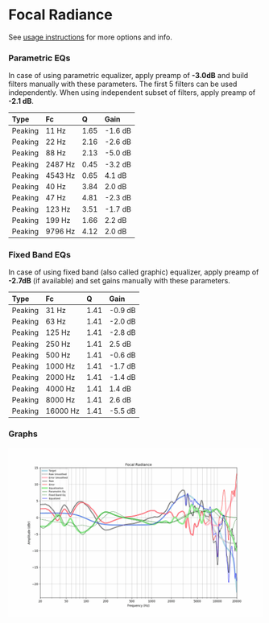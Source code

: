 # Focal Radiance
See [usage instructions](https://github.com/jaakkopasanen/AutoEq#usage) for more options and info.

### Parametric EQs
In case of using parametric equalizer, apply preamp of **-3.0dB** and build filters manually
with these parameters. The first 5 filters can be used independently.
When using independent subset of filters, apply preamp of **-2.1 dB**.

| Type    | Fc      |    Q | Gain    |
|:--------|:--------|:-----|:--------|
| Peaking | 11 Hz   | 1.65 | -1.6 dB |
| Peaking | 22 Hz   | 2.16 | -2.6 dB |
| Peaking | 88 Hz   | 2.13 | -5.0 dB |
| Peaking | 2487 Hz | 0.45 | -3.2 dB |
| Peaking | 4543 Hz | 0.65 | 4.1 dB  |
| Peaking | 40 Hz   | 3.84 | 2.0 dB  |
| Peaking | 47 Hz   | 4.81 | -2.3 dB |
| Peaking | 123 Hz  | 3.51 | -1.7 dB |
| Peaking | 199 Hz  | 1.66 | 2.2 dB  |
| Peaking | 9796 Hz | 4.12 | 2.0 dB  |

### Fixed Band EQs
In case of using fixed band (also called graphic) equalizer, apply preamp of **-2.7dB**
(if available) and set gains manually with these parameters.

| Type    | Fc       |    Q | Gain    |
|:--------|:---------|:-----|:--------|
| Peaking | 31 Hz    | 1.41 | -0.9 dB |
| Peaking | 63 Hz    | 1.41 | -2.0 dB |
| Peaking | 125 Hz   | 1.41 | -2.8 dB |
| Peaking | 250 Hz   | 1.41 | 2.5 dB  |
| Peaking | 500 Hz   | 1.41 | -0.6 dB |
| Peaking | 1000 Hz  | 1.41 | -1.7 dB |
| Peaking | 2000 Hz  | 1.41 | -1.4 dB |
| Peaking | 4000 Hz  | 1.41 | 1.4 dB  |
| Peaking | 8000 Hz  | 1.41 | 2.6 dB  |
| Peaking | 16000 Hz | 1.41 | -5.5 dB |

### Graphs
![](./Focal%20Radiance.png)